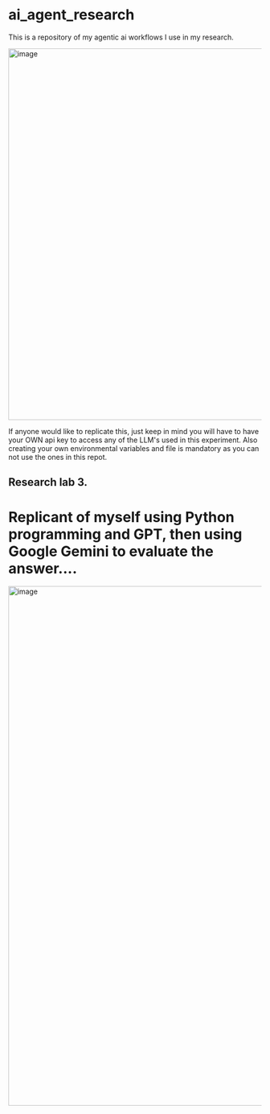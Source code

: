 # ai_agent_research
This is a repository of my agentic ai workflows I use in my research.



<img width="1292" height="738" alt="image" src="https://github.com/user-attachments/assets/6d78c82e-ef8f-4b71-87aa-9ede072e3247" />


If anyone would like to replicate this, just keep in mind you will have to have your OWN api key to access
any of the LLM's used in this experiment. Also creating your own environmental variables and file
is mandatory as you can not use the ones in this repot.



## Research lab 3.
# Replicant of myself using Python programming and GPT, then using Google Gemini to evaluate the answer....

<img width="1920" height="1032" alt="image" src="https://github.com/user-attachments/assets/0e65d5a4-85ad-4b1c-bf7d-0d8d1690de98" />





